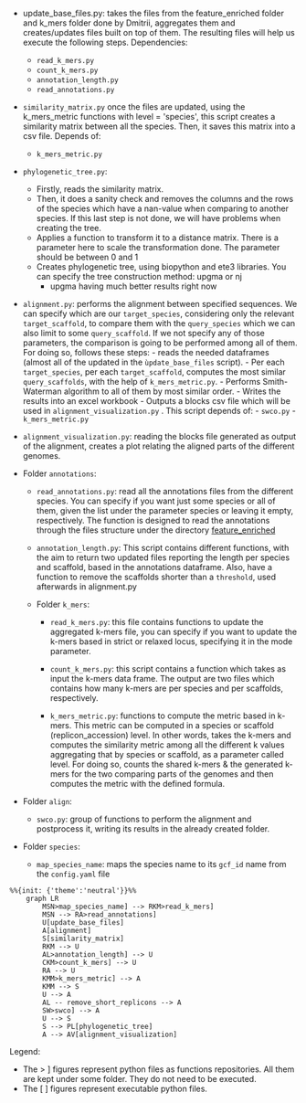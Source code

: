 
- update_base_files.py: takes the files from the feature_enriched folder and k_mers folder done by Dmitrii, aggregates them and creates/updates files built on top of them. The resulting files will help us execute the following steps. Dependencies:
	- ```read_k_mers.py```
	- ```count_k_mers.py```
	- ```annotation_length.py```
	- ```read_annotations.py```

- ```similarity_matrix.py``` once the files are updated, using the k_mers_metric functions with level = 'species', this script creates a similarity matrix between all the species. Then, it saves this matrix into a csv file. Depends of:
	- ```k_mers_metric.py```

- ```phylogenetic_tree.py```: 
	- Firstly, reads the similarity matrix. 
	- Then, it does a sanity check and removes the columns and the rows of the species which have a nan-value when comparing to another species. If this last step is not done, we will have problems when creating the tree.
	- Applies a function to transform it to a distance matrix. There is a parameter here to scale the transformation done. The parameter should be between 0 and 1
	- Creates phylogenetic tree, using biopython and ete3 libraries. You can specify the tree construction method: upgma or nj 
		- upgma having much better results right now

- ```alignment.py```: performs the alignment between specified sequences. We can specify which are our ```target_species```, considering only the relevant ```target_scaffold```, to compare them with the ```query_species``` which we can also limit to some ```query_scaffold```. If we not specify any of those parameters, the comparison is going to be performed among all of them. 
  For doing so, follows these steps:
	  -  reads the needed dataframes (almost all of the updated in the ``ùpdate_base_files`` script).
	  - Per each ```target_species```, per each ```target_scaffold```, computes the most similar ```query_scaffolds```, with the help of ```k_mers_metric.py```. 
	  - Performs Smith-Waterman algorithm to all of them by most similar order.
	  - Writes the results into an excel workbook
	  - Outputs a blocks csv file which will be used in ```alignment_visualization.py``` .
	This script depends of:
		  - ```swco.py```
		  - ```k_mers_metric.py```

- ```alignment_visualization.py```: reading the blocks file generated as output of the alignment, creates a plot relating the aligned parts of the different genomes. 

- Folder `annotations`:
	- ```read_annotations.py```: read all the annotations files from the different species. You can specify if you want just some species or all of them, given the list under the parameter species or leaving it empty, respectively. The function is designed to read the annotations through the files structure under the directory [feature_enriched]('..\Data\Intermediate\interim\feature_enriched') 
	- ```annotation_length.py```: This script contains different functions, with the aim to return two updated files reporting the length per species and scaffold, based in the annotations dataframe. Also, have a function to remove the scaffolds shorter than a ```threshold```, used afterwards in alignment.py

  - Folder `k_mers`:
	- ```read_k_mers.py```: this file contains functions to update the aggregated k-mers file, you can specify if you want to update the k-mers based in strict or relaxed locus, specifying it in the mode parameter. 
	  
	-  ```count_k_mers.py```: this script contains a function which takes as input the k-mers data frame. The output are two files which contains how many k-mers are per species and per scaffolds, respectively. 
	  
	- ```k_mers_metric.py```: functions to compute the metric based in k-mers. This metric can be computed in a species or scaffold (replicon_accession) level. In other words, takes the k-mers and computes the similarity metric among all the different k values aggregating that by species or scaffold, as a parameter called level. For doing so, counts the shared k-mers & the generated k-mers for the two comparing parts of the genomes and then computes the metric with the defined formula. 

-  Folder `align`: 
	- ```swco.py```: group of functions to perform the alignment and postprocess it, writing its results in the already created folder.

- Folder `species`:
	- `map_species_name`: maps the species name to its `gcf_id` name from the `config.yaml` file

```mermaid
%%{init: {'theme':'neutral'}}%%
	graph LR
		MSN>map_species_name] --> RKM>read_k_mers]
		MSN --> RA>read_annotations]
		U[update_base_files]
		A[alignment]
		S[similarity_matrix]
		RKM --> U
		AL>annotation_length] --> U
		CKM>count_k_mers] --> U
		RA --> U
		KMM>k_mers_metric] --> A
		KMM --> S
		U --> A
		AL -- remove_short_replicons --> A
		SW>swco] --> A
		U --> S
		S --> PL[phylogenetic_tree]
		A --> AV[alignment_visualization]
```

Legend: 
- The > ] figures represent python files as functions repositories. All them are kept under some folder. They do not need to be executed.
- The [  ] figures represent executable python files.